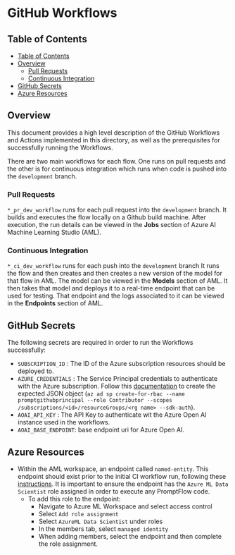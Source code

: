 # GitHub Workflows

## Table of Contents

- [Table of Contents](#table-of-contents)
- [Overview](#overview)
  - [Pull Requests](#pull-requests)
  - [Continuous Integration](#continuous-integration)
- [GitHub Secrets](#github-secrets)
- [Azure Resources](#azure-resources)

## Overview

This document provides a high level description of the GitHub Workflows and Actions implemented in this directory, as well as the prerequisites for successfully running the Workflows.

There are two main workflows for each flow. One runs on pull requests and the other is for continuous integration which runs when code is pushed into the `development` branch.

### Pull Requests

`*_pr_dev_workflow` runs for each pull request into the `development` branch.
It builds and executes the flow locally on a Github build machine. After execution, the run details can be viewed in the **Jobs** section of Azure AI Machine Learning Studio (AML).

### Continuous Integration

`*_ci_dev_workflow` runs for each push into the `development` branch
It runs the flow and then creates and then creates a new version of the model for that flow in AML. The model can be viewed in the **Models** section of AML. It then takes that model and deploys it to a real-time endpoint that can be used for testing. That endpoint and the logs associated to it can be viewed in the **Endpoints** section of AML.

## GitHub Secrets

The following secrets are required in order to run the Workflows successfully:

- `SUBSCRIPTION_ID` : The ID of the Azure subscription resources should be deployed to.
- `AZURE_CREDENTIALS` : The Service Principal credentials to authenticate with the Azure subscription. Follow this [documentation](<https://learn.microsoft.com/en-us/cli/azure/ad/sp?view=azure-cli-latest#az-ad-sp-create-for-rbac()>) to create the expected JSON object (`az ad sp create-for-rbac --name promptgithubprincipal --role Contributor --scopes /subscriptions/<id>/resourceGroups/<rg name> --sdk-auth`).
- `AOAI_API_KEY` : The API Key to authenticate wit the Azure Open AI instance used in the workflows.
- `AOAI_BASE_ENDPOINT`: base endpoint uri for Azure Open AI.

## Azure Resources

- Within the AML workspace, an endpoint called `named-entity`. This endpoint should exist prior to the initial CI workflow run, following these [instructions](https://learn.microsoft.com/en-us/azure/machine-learning/how-to-deploy-online-endpoints). It is important to ensure the endpoint has the `Azure ML Data Scientist` role assigned in order to execute any PromptFlow code.
  - To add this role to the endpoint:
    - Navigate to Azure ML Workspace and select access control
    - Select `Add role assignment`
    - Select `AzureML Data Scientist` under roles
    - In the members tab, select `managed identity`
    - When adding members, select the endpoint and then complete the role assignment.
